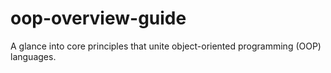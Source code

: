 # oop-overview-guide
A glance into core principles that unite object-oriented programming (OOP) languages.
